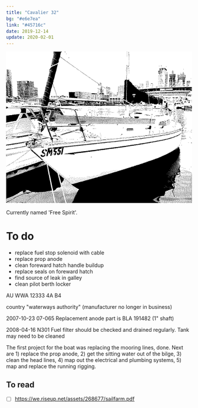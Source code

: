 ```yaml
---
title: "Cavalier 32"
bg: "#e6e7ea"
link: "#45716c"
date: 2019-12-14
update: 2020-02-01
---
```


![Our boat, a 1984 Cavalier 32](/assets/images/IMG_5573.png)

Currently named 'Free Spirit'.

# To do

- replace fuel stop solenoid with cable
- replace prop anode
- clean foreward hatch handle buildup
- replace seals on foreward hatch
- find source of leak in galley
- clean pilot berth locker

AU WWA 12333 4A B4

country "waterways authority"
(manufacturer no longer in business)

2007-10-23 07-065 Replacement anode part is BLA 191482 (1" shaft)

2008-04-16 N301 Fuel filter should be checked and drained regularly. Tank may need to be cleaned

The first project for the boat was replacing the mooring lines, done.
Next are 1) replace the prop anode, 2) get the sitting water out of the bilge, 3) clean the head lines, 4) map out the electrical and plumbing systems, 5) map and replace the running rigging.

## To read
- [ ] <https://we.riseup.net/assets/268677/sailfarm.pdf>
